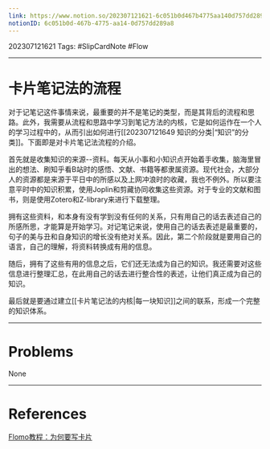 ```yaml
---
link: https://www.notion.so/202307121621-6c051b0d467b4775aa140d757dd289a8
notionID: 6c051b0d-467b-4775-aa14-0d757dd289a8
---
```

202307121621
Tags: #SlipCardNote #Flow

--- 
# 卡片笔记法的流程
对于记笔记这件事情来说，最重要的并不是笔记的类型，而是其背后的流程和思路。此外，我需要从流程和思路中学习到笔记方法的内核，它是如何运作在一个人的学习过程中的，从而引出如何进行[[202307121649 知识的分类|“知识”的分类]]。下面即是对卡片笔记法流程的介绍。

首先就是收集知识的来源--资料。每天从小事和小知识点开始着手收集，脑海里冒出的想法、刷知乎看B站时的感悟、文献、书籍等都隶属资源。现代社会，大部分人的资源都是来源于平日中的所感以及上网冲浪时的收藏，我也不例外。所以要注意平时中的知识积累，使用Joplin和剪藏协同收集这些资源。对于专业的文献和图书，则是使用Zotero和Z-library来进行下载整理。

拥有这些资料，和本身有没有学到没有任何的关系，只有用自己的话去表述自己的所感所思，才能算是开始学习。对记笔记来说，使用自己的话去表述是最重要的，句子的美与丑和自身知识的增长没有绝对关系。因此，第二个阶段就是要用自己的语言，自己的理解，将资料转换成有用的信息。

随后，拥有了这些有用的信息之后，它们还无法成为自己的知识。我还需要对这些信息进行整理汇总，在此用自己的话去进行整合性的表述，让他们真正成为自己的知识。

最后就是要通过建立[[卡片笔记法的内核|每一块知识]]之间的联系，形成一个完整的知识体系。


---
# Problems
None

---
# References
[Flomo教程：为何要写卡片](https://help.flomoapp.com/thinking/write-card.html)
